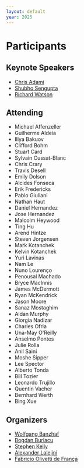 ```yaml
---
layout: default
year: 2025
---
```


# Participants

## Keynote Speakers

- [Chris Adami](https://adami.natsci.msu.edu/)
- [Shubho Sengupta](https://shubho.github.io/)
- [Richard Watson](https://www.richardawatson.com/)

## Attending

- Michael	Affenzeller
- Guilherme Aldeia
- Illya Bakuov
- Clifford Bohm
- Stuart Card
- Sylvain Cussat-Blanc
- Chris Crary
- Travis Desell
- Emily Dolson
- Alcides Fonseca
- Erik Fredericks
- Pablo Giuliani
- Nathan Haut
- Daniel Hernandez
- Jose Hernandez
- Malcolm Heywood
- Ting Hu
- Arend Hintze
- Steven Jorgensen
- Mark Kotanchek
- Kelvin Kotanchek
- Yuri Lavinas
- Nam Le
- Nuno Lourenço
- Penousal Machado
- Bryce MacInnis
- James McDermott
- Ryan McKendrick
- Jason Moore
- Sanaz	Mostaghim
- Aidan Murphy
- Giorgia	Nadizar
- Charles	Ofria
- Una-May O'Reilly
- Anselmo Pontes
- Julie Rolla
- Anil Saini
- Moshe Sipper
- Lee Spector
- Alberto Tonda
- Bill Tozier
- Leonardo Trujillo
- Quentin Vacher
- Bernhard Werth
- Bing Xue

## Organizers

- [Wolfgang Banzhaf](https://www.cse.msu.edu/~banzhafw/)
- [Bogdan Burlacu](https://heal.heuristiclab.com/team/burlacu)
- [Stephen Kelly](http://creativealgorithms.ca/)
- [Alexander Lalejini](https://lalejini.com)
- [Fabricio Olivetti de França](https://folivetti.github.io/)

